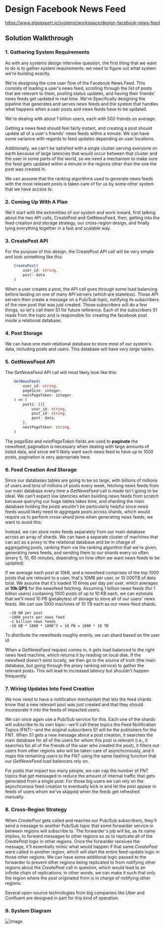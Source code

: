 # Design Facebook News Feed

https://www.algoexpert.io/systems/workspace/design-facebook-news-feed

## Solution Walkthrough

### 1. Gathering System Requirements

As with any systems design interview question, the first thing that we want to do is to gather system requirements; we need to figure out what system we're building exactly.

We're designing the core user flow of the Facebook News Feed. This consists of loading a user's news feed, scrolling through the list of posts that are relevant to them, posting status updates, and having their friends' news feeds get updated in real time. We're Specifically designing the pipeline that generates and serves news feeds and the system that handles what happens when a user posts and news feeds have to be updated.

We're dealing with about 1 billion users, each with 500 friends on average.

Getting a news feed should feel fairly instant, and creating a post should update all of a user's friends' news feeds within a minute. We can have some variance with regards to feed updates depending on user locations.

Additionally, we can't be satisfied with a single cluster serving everyone on earth because of large latencies that would occur between that cluster and the user in some parts of the world, so we need a mechanism to make sure the feed gets updated within a minute in the regions other than the one the post was created in.

We can assume that the ranking algorithms used to generate news feeds with the most relevant posts is taken care of for us by some other system that we have access to.



### 2. Coming Up With A Plan

We'll start with the extremities of our system and work inward, first talking about the two API calls, CreatePost and GetNewsFeed, then, getting into the feed creation and storage strategy, our cross-region design, and finally tying everything together in a fast and scalable way.



### 3. CreatePost API
For the purpose of this design, the CreatePost API call will be very simple and look something like this:

```typescript
    CreatePost(
        user_id: string,
        post: data
    )
```

When a user creates a post, the API call goes through some load balancing before landing on one of many API servers (which are stateless). Those API servers then create a message on a Pub/Sub topic, notifying its subscribers of the new post that was just created. Those subscribers will do a few things, so let's call them S1 for future reference. Each of the subscribers S1 reads from the topic and is responsible for creating the facebook post inside a relational database.



### 4. Post Storage
We can have one main relational database to store most of our system's data, including posts and users. This database will have *very large* tables.



### 5. GetNewsFeed API
The *GetNewsFeed* API call will most likely look like this:

```typescript
    GetNewsFeed(
        user_id: string,
        pageSize: integer,
        nextPageToken: integer,
    ) => (
        posts: []{
            user_id: string,
            post_id: string,
            post: data,
        },
        nextPageToken: string,
    )
```

The *pageSize* and *nextPageToken* fields are used to **paginate** the newsfeed; pagination is necessary when dealing with large amounts of listed data, and since we'll likely want each news feed to have up to 1000 posts, pagination is very appropriate here.



### 6. Feed Creation And Storage

Since our databases tables are going to be so large, with billions of millions of users and tens of millions of posts every week, fetching news feeds from our main database every time a *GetNewsFeed* call is made isn't going to be ideal. We can't expect low latencies when building news feeds from scratch because querying our huge tables takes time, and sharding the main database holding the posts wouldn't be particularly helpful since news feeds would likely need to aggregate posts across shards, which would require us to perform cross-shard joins when generating news feeds; we want to avoid this.

Instead, we can store news feeds separately from our main database across an array of shards. We can have a separate cluster of machines that can act as a proxy to the relational database and be in charge of aggregating posts, ranking them via the ranking algorithm that we're given, generating news feeds, and sending them to our shards every so often (every 5, 10, 60 minutes, depending on how often we want news feeds to be updated).

If we average each post at 10kB, and a newsfeed comprises of the top 1000 posts that are relevant to a user, that's 10MB per user, or 10 000TB of data total. We assume that it's loaded 10 times per day per user, which averages at **10k QPS** for the newsfeed fetching.
Assuming 1 billion news feeds (for 1 billion users) containing 1000 posts of up to 10 KB each, we can estimate that we'll need 10 PB (petabytes) of storage to store all of our users' news feeds. We can use 1000 machines of 10 TB each as our news-feed shards.

```
  ~10 KB per post
  ~1000 posts per news feed
  ~1 billion news feeds
  ~10 KB * 1000 * 1000^3 = 10 PB = 1000 * 10 TB
```

To distribute the newsfeeds roughly evenly, we can shard based on the user id.

When a *GetNewsFeed* request comes in, it gets load balanced to the right news feed machine, which returns it by reading on local disk. If the newsfeed doesn't exist locally, we then go to the source of truth (the main database, but going through the proxy ranking service) to gather the relevant posts. This will lead to increased latency but shouldn't happen frequently.



### 7. Wiring Updates Into Feed Creation

We now need to have a notification mechanism that lets the feed shards know that a new relevant post was just created and that they should incorporate it into the feeds of impacted users.

We can once again use a Pub/Sub service for this. Each one of the shards will subscribe to its own topic--we'll call these topics the Feed Notification Topics (FNT)--and the original subscribers S1 will be the publishers for the FNT. When S1 gets a new message about a post creation, it searches the main database for all of the users for whom this post is relevant (i.e., it searches for all of the friends of the user who created the post), it filters out users from other regions who will be taken care of asynchronously, and it maps the remaining users to the FNT using the same hashing function that our *GetNewsFeed* load balancers rely on.

For posts that impact too many people, we can cap the number of FNT topics that get messaged to reduce the amount of internal traffic that gets generated from a single post. For those big users we can rely on the asynchronous feed creation to eventually kick in and let the post appear in feeds of users whom we've skipped when the feeds get refreshed manually.



### 8. Cross-Region Strategy

When *CreatePost* gets called and reaches our Pub/Sub subscribers, they'll send a message to another Pub/Sub topic that some forwarder service in between regions will subscribe to. The forwarder's job will be, as its name implies, to forward messages to other regions so as to replicate all of the *CreatePost* logic in other regions. Once the forwarder receives the message, it'll essentially mimic what would happen if that same *CreatePost* were called in another region, which will start the entire feed-update logic in those other regions. We can have some additional logic passed to the forwarder to prevent other regions being replicated to from notifying other regions about the *CreatePost* call in question, which would lead to an infinite chain of replications; in other words, we can make it such that only the region where the post originated from is in charge of notifying other regions.

Several open-source technologies from big companies like Uber and Confluent are designed in part for this kind of operation.



### 9. System Diagram

![image](https://assets.algoexpert.io/course-assets/systemsexpert/facebook-system-diagram.svg)